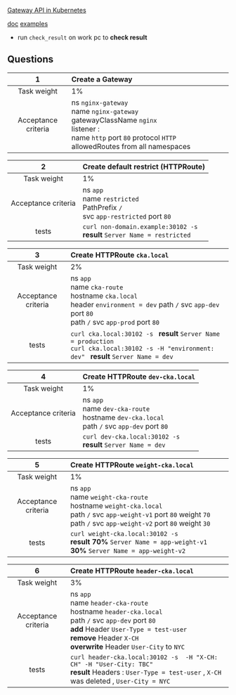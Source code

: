 
[Gateway API in Kubernetes ](https://gateway-api.sigs.k8s.io/#:~:text=Gateway%20API%20is%20an%20interface,to%20instantiate%20and%20its%20configuration.)

[doc](https://docs.nginx.com/nginx-gateway-fabric/how-to/traffic-management/advanced-routing/)
[examples](https://github.com/nginx/nginx-gateway-fabric/tree/main/examples)


- run ``check_result`` on work pc to **check result**

## Questions


|        **1**        | Create a Gateway                                                                                                                                                              |
| :-----------------: |:------------------------------------------------------------------------------------------------------------------------------------------------------------------------------|
|     Task weight     | 1%                                                                                                                                                                            |
| Acceptance criteria | ns `nginx-gateway` <br/> name `nginx-gateway` <br/> gatewayClassName `nginx` <br/> listener : <br/> name `http` port `80` protocol `HTTP`  allowedRoutes from  all namespaces |



|        **2**        | Create default restrict   (HTTPRoute)                                                       |
|:-------------------:|:--------------------------------------------------------------------------------------------|
|     Task weight     | 1%                                                                                          |
| Acceptance criteria | ns `app` <br/> name `restricted` <br/> PathPrefix `/`<br/>  svc `app-restricted`  port `80` |
|        tests        | `curl non-domain.example:30102 -s ` <br/> **result**  `Server Name = restricted`            |


|        **3**        | Create **HTTPRoute** `cka.local`                                                                                                                                            |
|:-------------------:|:----------------------------------------------------------------------------------------------------------------------------------------------------------------------------|
|     Task weight     | 2%                                                                                                                                                                          |
| Acceptance criteria | ns `app` <br/> name `cka-route` <br/> hostname `cka.local` <br/>  header  `environment = dev` path `/`  svc `app-dev`  port `80`  <br/> path `/`  svc `app-prod`  port `80` |
|        tests        | `curl cka.local:30102 -s `  **result**   `Server Name = production`   <br/>  `curl cka.local:30102 -s -H "environment: dev" ` **result**  `Server Name = dev`               |


|        **4**        | Create **HTTPRoute** `dev-cka.local`                                                                         |
|:-------------------:|:-------------------------------------------------------------------------------------------------------------|
|     Task weight     | 1%                                                                                                           |
| Acceptance criteria | ns `app` <br/> name `dev-cka-route` <br/> hostname `dev-cka.local` <br/>  path `/`  svc `app-dev`  port `80` |
|        tests        | `curl dev-cka.local:30102 -s ` <br/>  **result**   `Server Name = dev`                                       |


|        **5**        | Create **HTTPRoute** `weight-cka.local`                                                                                                                                                          |
|:-------------------:|:-------------------------------------------------------------------------------------------------------------------------------------------------------------------------------------------------|
|     Task weight     | 1%                                                                                                                                                                                               |
| Acceptance criteria | ns `app` <br/> name `weight-cka-route` <br/> hostname `weight-cka.local` <br/>  path `/`  svc `app-weight-v1`  port `80` weight `70` <br/>  path `/`  svc `app-weight-v2`  port `80` weight `30` |
|        tests        | `curl weight-cka.local:30102 -s ` <br/>  **result**  **70%**  `Server Name = app-weight-v1`   **30%**  `Server Name = app-weight-v2`                                                                   |



|        **6**        | Create **HTTPRoute** `header-cka.local`                                                                                                                                                                                                         |
|:-------------------:|:------------------------------------------------------------------------------------------------------------------------------------------------------------------------------------------------------------------------------------------------|
|     Task weight     | 3%                                                                                                                                                                                                                                              |
| Acceptance criteria | ns `app` <br/> name `header-cka-route` <br/> hostname `header-cka.local` <br/>  path `/`  svc `app-dev`  port `80` <br/> **add** Header `User-Type = test-user` <br/> **remove** Header `X-CH ` <br/> **overwrite** Header `User-City` to `NYC` |
|        tests        | `curl header-cka.local:30102 -s  -H "X-CH: CH" -H "User-City: TBC"  ` <br/>  **result**  Headers :  `User-Type = test-user` ,  `X-CH` was deleted  , `User-City = NYC`                                                                          |

